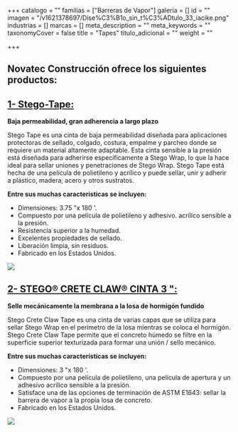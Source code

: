 +++
catalogo = ""
familias = ["Barreras de Vapor"]
galeria = []
id = ""
imagen = "/v1621378697/Dise%C3%B1o_sin_t%C3%ADtulo_33_iacike.png"
industrias = []
marcas = []
meta_description = ""
meta_keywords = ""
taxonomyCover = false
title = "Tapes"
titulo_adicional = ""
weight = ""

+++
## Novatec Construcción ofrece los siguientes productos:

## [**1- Stego-Tape:**](https://www.stegoindustries.com/products/stego-tape) 

**Baja permeabilidad, gran adherencia a largo plazo**

Stego Tape es una cinta de baja permeabilidad diseñada para aplicaciones protectoras de sellado, colgado, costura, empalme y parcheo donde se requiere un material altamente adaptable. Esta cinta sensible a la presión está diseñada para adherirse específicamente a Stego Wrap, lo que la hace ideal para sellar uniones y penetraciones de Stego Wrap. Stego Tape está hecha de una película de polietileno y acrílico y puede sellar, unir y adherir a plástico, madera, acero y otros sustratos.

**Entre sus muchas características se incluyen:**

* Dimensiones: 3.75 "x 180 '.
* Compuesto por una película de polietileno y adhesivo. acrílico sensible a la presión.
* Resistencia superior a la humedad.
* Excelentes propiedades de sellado.
* Liberación limpia, sin residuos.
* Fabricado en los Estados Unidos.

![](https://res.cloudinary.com/drnun7bay/image/upload/v1621378325/stego_tape_ri4ris_hhun7x.png)

## [**2- STEGO® CRETE CLAW® CINTA 3 ":**]()

**Selle mecánicamente la membrana a la losa de hormigón fundido**

Stego Crete Claw Tape es una cinta de varias capas que se utiliza para sellar Stego Wrap en el perímetro de la losa mientras se coloca el hormigón. Stego Crete Claw Tape permite que el concreto húmedo se filtre en la superficie superior texturizada para formar una unión / sello mecánico.

**Entre sus muchas características se incluyen:**

* Dimensiones: 3 "x 180 '.
* Compuesto por una película de polietileno, una película de apertura y un adhesivo acrílico sensible a la presión.
* Satisface una de las opciones de terminación de ASTM E1643: sellar la barrera de vapor a la propia losa de concreto.
* Fabricado en los Estados Unidos.

![](https://res.cloudinary.com/drnun7bay/image/upload/v1621378527/ta%C3%A9_iikkri.png)